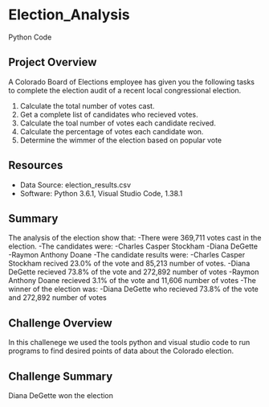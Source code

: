 # Election_Analysis
Python Code
## Project Overview
A Colorado Board of Elections employee has given you the following tasks to complete the election audit of a recent local congressional election.
1. Calculate the total number of votes cast.
2. Get a complete list of candidates who recieved votes.
3. Calculate the toal number of votes each candidate recived.
4. Calculate the percentage of votes each candidate won.
5. Determine the wimmer of the election based on popular vote
## Resources
- Data Source: election_results.csv
- Software: Python 3.6.1, Visual Studio Code, 1.38.1
## Summary
The analysis of the election show that:
-There were 369,711 votes cast in the election.
-The candidates were:
  -Charles Casper Stockham
  -Diana DeGette
  -Raymon Anthony Doane
 -The candidate results were:
  -Charles Casper Stockham recived 23.0% of the vote and 85,213 number of votes.
  -Diana DeGette recieved 73.8% of the vote and 272,892 number of votes
  -Raymon Anthony Doane recieved 3.1% of the vote and 11,606 number of votes
 -The winner of the election was:
  -Diana DeGette who recieved 73.8% of the vote and 272,892 number of votes
  ## Challenge Overview
  In this challenege we used the tools python and visual studio code to run programs to find desired points of data about the Colorado election.
  ## Challenge Summary
  Diana DeGette won the election
